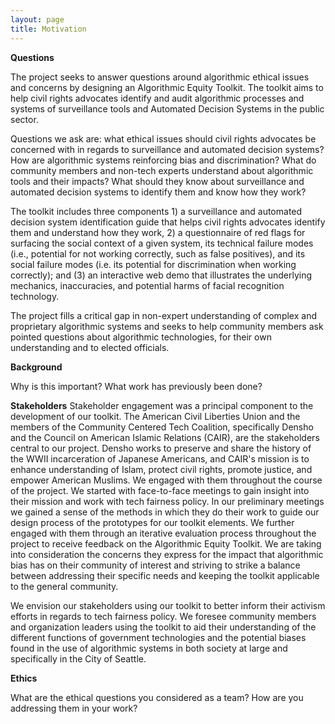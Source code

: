 ```yaml
---
layout: page
title: Motivation
---
```


**Questions**

The project seeks to answer questions around algorithmic ethical issues and concerns by designing an Algorithmic Equity Toolkit. The toolkit aims to help civil rights advocates identify and audit algorithmic processes and systems of surveillance tools and Automated Decision Systems  in the public sector.

Questions we ask are: what ethical issues should civil rights advocates be concerned with in regards to surveillance and automated decision systems? How are algorithmic systems reinforcing bias and discrimination? What do community members and non-tech experts understand about algorithmic tools and their impacts? What should they know about surveillance and automated decision systems to identify them and know how they work?

The toolkit includes three components 1) a surveillance and automated decision system identification guide that helps civil rights advocates identify them and understand how they work, 2) a questionnaire of red flags for surfacing the social context of a given system, its technical failure modes (i.e., potential for not working correctly, such as false positives), and its social failure modes (i.e. its potential for discrimination when working correctly); and (3) an interactive web demo that illustrates the underlying mechanics, inaccuracies, and potential harms of facial recognition technology.

The project fills a critical gap in non-expert understanding of complex and proprietary algorithmic systems and seeks to help community members ask pointed questions about algorithmic technologies, for their own understanding and to elected officials.


**Background**

Why is this important?
What work has previously been done?

**Stakeholders**
Stakeholder engagement was a principal component to the development of our toolkit. The American Civil Liberties Union and the members of the Community Centered Tech Coalition, specifically Densho and the Council on American Islamic Relations (CAIR), are the stakeholders central to our project. Densho works to preserve and share the history of the WWII incarceration of Japanese Americans, and CAIR's mission is to enhance understanding of Islam, protect civil rights, promote justice, and empower American Muslims. We engaged with them throughout the course of the project. We started with face-to-face meetings to gain insight into their mission and work with tech fairness policy. In our preliminary meetings we gained  a sense of the methods in which they do their work to guide our design process of the prototypes for our toolkit elements. We further engaged with them through an iterative evaluation process throughout the project to receive feedback on the Algorithmic Equity Toolkit. We are taking into consideration the concerns they express for the impact that algorithmic bias has on their community of interest and striving to strike a balance between addressing their specific needs and keeping the toolkit applicable to the general community.

We envision our stakeholders using our toolkit to better inform their activism efforts in regards to tech fairness policy. We foresee community members and organization leaders using the toolkit to aid their understanding of the different functions of government technologies and the potential biases found in the use of algorithmic systems in both society at large and specifically in the City of Seattle.

**Ethics**

What are the ethical questions you considered as a team?
How are you addressing them in your work?
